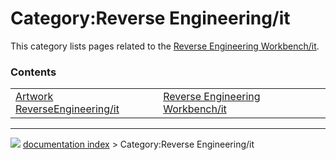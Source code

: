 # Category:Reverse Engineering/it
This category lists pages related to the [Reverse Engineering Workbench/it](Reverse_Engineering_Workbench/it.md).

### Contents

|     |     |     |
| --- | --- | --- |
| [Artwork ReverseEngineering/it](Artwork_ReverseEngineering/it.md) | [Reverse Engineering Workbench/it](Reverse_Engineering_Workbench/it.md) |



---
![](images/Button_right.svg) [documentation index](../README.md) > Category:Reverse Engineering/it
